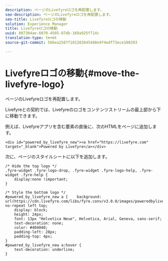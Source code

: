 ```yaml
---
description: ページのLivefyreロゴを再配置します。
seo-description: ページのLivefyreロゴを再配置します。
seo-title: Livefyreロゴの移動
solution: Experience Manager
title: Livefyreロゴの移動
uuid: 807304ae-6070-4505-87db-169a925f714c
translation-type: tm+mt
source-git-commit: 566ea2587f101202045488e9f4edf73ece100293

---
```



# Livefyreロゴの移動{#move-the-livefyre-logo}

ページのLivefyreロゴを再配置します。

Livefyreとの契約では、Livefyreのロゴをコンテンツストリームの最上部から下に移動できます。

例えば、Livefyreアプリを含む要素の直後に、次のHTMLをページに追加します。

```
<div id="powered_by_livefyre_new"><a href="https://livefyre.com" target="_blank">Powered by Livefyre</a></div>
```

次に、ページのスタイルシートに以下を追加します。

```
/* Hide the top logo */ 
.fyre-widget .fyre-logo-drop, .fyre-widget .fyre-logo-help, .fyre-widget .fyre-help { 
    display:none !important; 
} 
  
/* Style the bottom logo */ 
#powered_by_livefyre_new a {    background: url(https://cdn.livefyre.com/libs/fyre.conv/v3.0.0/images/poweredbylivefyre.png) no-repeat left top; 
    display: block; 
    height: 24px; 
    font: 13px "Helvetica Neue", Helvetica, Arial, Geneva, sans-serif; 
    text-decoration: none; 
    color: #404040; 
    padding-left: 28px; 
    padding-top: 4px; 
} 
#powered_by_livefyre_new a:hover { 
    text-decoration: underline; 
}
```


